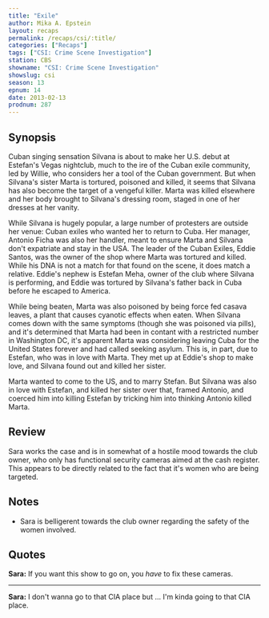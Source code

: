 ```yaml
---
title: "Exile"
author: Mika A. Epstein
layout: recaps
permalink: /recaps/csi/:title/
categories: ["Recaps"]
tags: ["CSI: Crime Scene Investigation"]
station: CBS
showname: "CSI: Crime Scene Investigation"
showslug: csi
season: 13
epnum: 14
date: 2013-02-13
prodnum: 287
---
```


## Synopsis

Cuban singing sensation Silvana is about to make her U.S. debut at Estefan's Vegas nightclub, much to the ire of the Cuban exile community, led by Willie, who considers her a tool of the Cuban government. But when Silvana's sister Marta is tortured, poisoned and killed, it seems that Silvana has also become the target of a vengeful killer. Marta was killed elsewhere and her body brought to Silvana's dressing room, staged in one of her dresses at her vanity.

While Silvana is hugely popular, a large number of protesters are outside her venue: Cuban exiles who wanted her to return to Cuba. Her manager, Antonio Ficha was also her handler, meant to ensure Marta and Silvana don't expatriate and stay in the USA. The leader of the Cuban Exiles, Eddie Santos, was the owner of the shop where Marta was tortured and killed. While his DNA is not a match for that found on the scene, it does match a relative. Eddie's nephew is Estefan Meha, owner of the club where Silvana is performing, and Eddie was tortured by Silvana's father back in Cuba before he escaped to America.

While being beaten, Marta was also poisoned by being force fed casava leaves, a plant that causes cyanotic effects when eaten. When Silvana comes down with the same symptoms (though she was poisoned via pills), and it's determined that Marta had been in contant with a restricted number in Washington DC, it's apparent Marta was considering leaving Cuba for the United States forever and had called seeking asylum. This is, in part, due to Estefan, who was in love with Marta. They met up at Eddie's shop to make love, and Silvana found out and killed her sister.

Marta wanted to come to the US, and to marry Stefan. But Silvana was also in love with Estefan, and killed her sister over that, framed Antonio, and coerced him into killing Estefan by tricking him into thinking Antonio killed Marta.

## Review

Sara works the case and is in somewhat of a hostile mood towards the club owner, who only has functional security cameras aimed at the cash register. This appears to be directly related to the fact that it's women who are being targeted.

## Notes

* Sara is belligerent towards the club owner regarding the safety of the women involved.

## Quotes

**Sara:** If you want this show to go on, you *have* to fix these cameras.

- - -

**Sara:** I don't wanna go to that CIA place but ... I'm kinda going to that CIA place.

